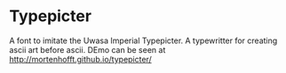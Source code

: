 Typepicter
==========

A font to imitate the Uwasa Imperial Typepicter. A typewritter for creating ascii art before ascii. DEmo can be seen at http://mortenhofft.github.io/typepicter/
